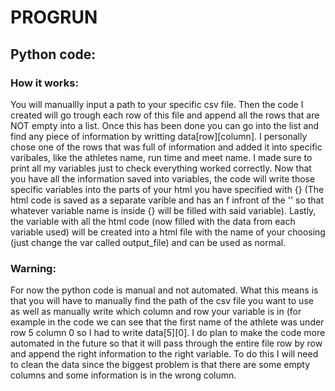 # PROGRUN

## Python code:

### How it works:
You will manuallly input a path to your specific csv file. Then the code I created will go trough each row of this file and append all the rows that are NOT empty into a list. Once this has been done you can go into the list and find any piece of information by writting data[row][column]. I personally chose one of the rows that was full of information and added it into specific varibales, like the athletes name, run time and meet name. I made sure to print all my variables just to check everything worked correctly. Now that you have all the information saved into variables, the code will write those specific variables into the parts of your html you have specified with {} (The html code is saved as a separate varible and has an f infront of the '' so that whatever variable name is inside {} will be filled with said variable). Lastly, the variable with all the html code (now filled with the data from each variable used) will be created into a html file with the name of your choosing (just change the var called output_file) and can be used as normal.


### Warning:
For now the python code is manual and not automated. What this means is that you will have to manually find the path of the csv file you want to use as well as manually write which column and row your variable is in (for example in the code we can see that the first name of the athlete was under row 5 column 0 so I had to write data[5][0]. I do plan to make the code more automated in the future so that it will pass through the entire file row by row and append the right information to the right variable. To do this I will need to clean the data since the biggest problem is that there are some empty columns and some information is in the wrong column.
